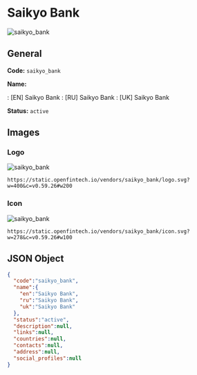 
# Saikyo Bank 
![saikyo_bank](https://static.openfintech.io/vendors/saikyo_bank/logo.svg?w=400&c=v0.59.26#w200)  

## General 
 
**Code:** `saikyo_bank` 
 
**Name:** 
 
:	[EN] Saikyo Bank 
:	[RU] Saikyo Bank 
:	[UK] Saikyo Bank 
 
**Status:** `active` 
 

## Images 

### Logo 
 
![saikyo_bank](https://static.openfintech.io/vendors/saikyo_bank/logo.svg?w=400&c=v0.59.26#w200)  

```
https://static.openfintech.io/vendors/saikyo_bank/logo.svg?w=400&c=v0.59.26#w200
```  

### Icon 
 
![saikyo_bank](https://static.openfintech.io/vendors/saikyo_bank/icon.svg?w=278&c=v0.59.26#w100)  

```
https://static.openfintech.io/vendors/saikyo_bank/icon.svg?w=278&c=v0.59.26#w100
```  

## JSON Object 

```json
{
  "code":"saikyo_bank",
  "name":{
    "en":"Saikyo Bank",
    "ru":"Saikyo Bank",
    "uk":"Saikyo Bank"
  },
  "status":"active",
  "description":null,
  "links":null,
  "countries":null,
  "contacts":null,
  "address":null,
  "social_profiles":null
}
```  
